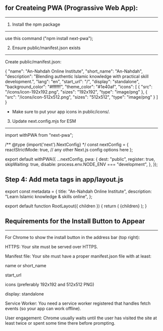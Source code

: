 ## for Createing PWA (Prograssive Web App): 
---------------------------------------

1. Install the npm package
----------
use this command ("npm install next-pwa");

2. Ensure public/manifest.json exists
----------

Create public/manifest.json:

{
  "name": "An-Nahdah Online Institute",
  "short_name": "An-Nahdah",
  "description": "Blending authentic Islamic knowledge with practical skill development.",
  "lang": "en",
  "start_url": "/",
  "display": "standalone",
  "background_color": "#ffffff",
  "theme_color": "#1e40af",
  "icons": [
    {
      "src": "/icons/icon-192x192.png",
      "sizes": "192x192",
      "type": "image/png"
    },
    {
      "src": "/icons/icon-512x512.png",
      "sizes": "512x512",
      "type": "image/png"
    }
  ]
}


* Make sure to put your app icons in public/icons/.


3. Update next.config.mjs for ESM
---------------------------------

import withPWA from "next-pwa";

/** @type {import('next').NextConfig} */
const nextConfig = {
  reactStrictMode: true,
  // any other Next.js config options here
};

export default withPWA({
  ...nextConfig,
  pwa: {
    dest: "public",
    register: true,
    skipWaiting: true,
    disable: process.env.NODE_ENV === "development",
  },
});


Step 4: Add meta tags in app/layout.js
--------------------------------------

export const metadata = {
  title: "An-Nahdah Online Institute",
  description: "Learn Islamic knowledge & skills online",
};

export default function RootLayout({ children }) {
  return (
    <html lang="en" suppressHydrationWarning>
      <head>
        <link rel="manifest" href="/manifest.json" />
        <meta name="theme-color" content="#1e3a8a" />
        <link rel="apple-touch-icon" href="/icons/icon-192x192.png" />
        <meta name="apple-mobile-web-app-capable" content="yes" />
        <meta name="mobile-web-app-capable" content="yes" />
      </head>
      <body className="antialiased">{children}</body>
    </html>
  );
}


## Requirements for the Install Button to Appear
------------------------------------------------

For Chrome to show the install button in the address bar (top right):

HTTPS: Your site must be served over HTTPS.

Manifest file: Your site must have a proper manifest.json file with at least:

name or short_name

start_url

icons (preferably 192x192 and 512x512 PNG)

display: standalone

Service Worker: You need a service worker registered that handles fetch events (so your app can work offline).

User engagement: Chrome usually waits until the user has visited the site at least twice or spent some time there before prompting.
